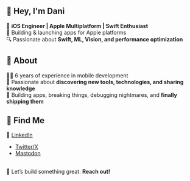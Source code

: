 ## 👋 Hey, I'm Dani

🚀 **iOS Engineer | Apple Multiplatform | Swift Enthusiast**  
📱 Building & launching apps for Apple platforms  
🔍 Passionate about **Swift, ML, Vision, and performance optimization**  
  
  
## 🚀 About  
👨‍💻 6 years of experience in mobile development  
🎯 Passionate about **discovering new tools, technologies, and sharing knowledge**  
📢 Building apps, breaking things, debugging nightmares, and **finally shipping them**
  
  
## 📢 Find Me  
💼 [LinkedIn](www.linkedin.com/in/daniel-veremei)
- [Twitter/X](https://x.com/daniv3r)
- [Mastodon](https://mastodon.social/@danv3r)

\
🤝 Let’s build something great. **Reach out!** 

<!--
**Veremei/Veremei** is a ✨ _special_ ✨ repository because its `README.md` (this file) appears on your GitHub profile.

Here are some ideas to get you started:

- 🔭 I’m currently working on the 197 app ideas I have in the Apple Notes
- 🌱 I’m currently learning ...
- 👯 I’m looking to collaborate on ...
- 🤔 I’m looking for help with ...
- 💬 Ask me about ...
- 📫 How to reach me: ...
- 😄 Pronouns: ...
- ⚡ Fun fact: ...
-->
